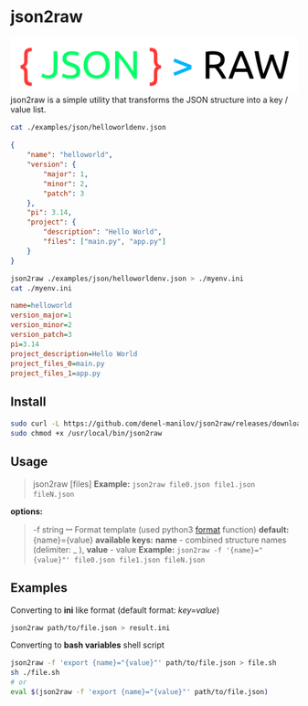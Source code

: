 # json2raw
![json2raw](logo.png?raw=true "json2raw Logo")
json2raw is a simple utility that transforms the JSON structure into a key / value list.
```bash
cat ./examples/json/helloworldenv.json
```
```json
{
	"name": "helloworld",
	"version": {
		"major": 1,
		"minor": 2,
		"patch": 3
	},
	"pi": 3.14,
	"project": {
		"description": "Hello World",
		"files": ["main.py", "app.py"]
	}
}
```
```bash
json2raw ./examples/json/helloworldenv.json > ./myenv.ini
cat ./myenv.ini
```
```ini
name=helloworld
version_major=1
version_minor=2
version_patch=3
pi=3.14
project_description=Hello World
project_files_0=main.py
project_files_1=app.py
```
## Install
```bash
sudo curl -L https://github.com/denel-manilov/json2raw/releases/download/v0.1.0-alpha/json2raw-v0.1.0-alpha -o /usr/local/bin/json2raw
sudo chmod +x /usr/local/bin/json2raw
```

## Usage
> json2raw [files]
**Example:** `json2raw file0.json file1.json fileN.json`

**options:**
> -f string ꟷ Format template (used python3 [format](https://pyformat.info/) function)
**default:** {name}={value}
**available keys:** **name** - combined structure names (delimiter: _ ), **value** - value
**Example:** `json2raw -f '{name}="{value}"' file0.json file1.json fileN.json`

## Examples
Converting to **ini** like format (default format: *key=value*)
```bash
json2raw path/to/file.json > result.ini
```
Converting to **bash variables** shell script
```bash
json2raw -f 'export {name}="{value}"' path/to/file.json > file.sh
sh ./file.sh
# or
eval $(json2raw -f 'export {name}="{value}"' path/to/file.json)
```
